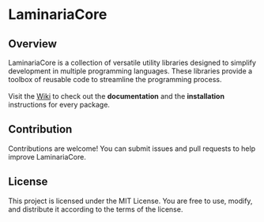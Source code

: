 # LaminariaCore

## Overview

LaminariaCore is a collection of versatile utility libraries designed to simplify development in multiple programming languages. These libraries provide a toolbox of reusable code to streamline the programming process.<br><br>
Visit the [Wiki](https://github.com/MrKelpy/LaminariaCore/wiki) to check out the **documentation** and the **installation** instructions for every package.

## Contribution

Contributions are welcome! You can submit issues and pull requests to help improve LaminariaCore.

## License

This project is licensed under the MIT License. You are free to use, modify, and distribute it according to the terms of the license.

